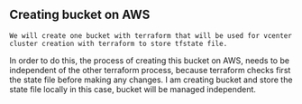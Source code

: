 ## Creating bucket on AWS
    
    We will create one bucket with terraform that will be used for vcenter cluster creation with terraform to store tfstate file. 
 In order to do this, the process of creating this bucket on AWS, needs to be independent of the other terraform process, because terraform checks first 
 the state file before making any changes. I am creating bucket and store the state file locally in this case, bucket will be managed independent.  

   